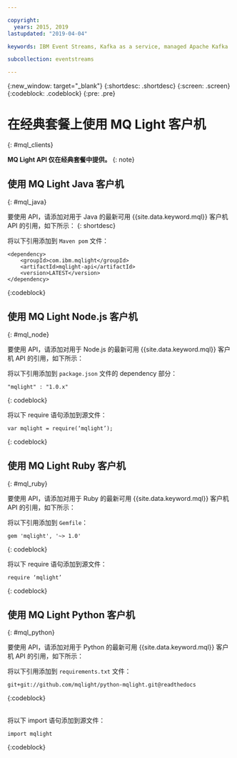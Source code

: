 ```yaml
---

copyright:
  years: 2015, 2019
lastupdated: "2019-04-04"

keywords: IBM Event Streams, Kafka as a service, managed Apache Kafka

subcollection: eventstreams

---
```


{:new_window: target="_blank"}
{:shortdesc: .shortdesc}
{:screen: .screen}
{:codeblock: .codeblock}
{:pre: .pre}

# 在经典套餐上使用 MQ Light 客户机
{: #mql_clients}

**MQ Light API 仅在经典套餐中提供。**
{: note}
<br/>

## 使用 MQ Light Java 客户机
{: #mql_java}

要使用 API，请添加对用于 Java 的最新可用 {{site.data.keyword.mql}} 客户机 API 的引用，如下所示：
{: shortdesc}

将以下引用添加到 <code>Maven pom</code> 文件：

```
<dependency>
    <groupId>com.ibm.mqlight</groupId>
    <artifactId>mqlight-api</artifactId>
    <version>LATEST</version>
</dependency>
```
{:codeblock}


<!-- 12/11/18: info was in eventstreams102.md, moved because of doc app changes -->

## 使用 MQ Light Node.js 客户机 
{: #mql_node}


要使用 API，请添加对用于 Node.js 的最新可用 {{site.data.keyword.mql}} 客户机 API 的引用，如下所示：

将以下引用添加到 <code>package.json</code> 文件的 dependency 部分：

<pre class="pre"><code>"mqlight" : "1.0.x"</code></pre>
{: codeblock}

将以下 require 语句添加到源文件：

<pre class="pre"><code>var mqlight = require(‘mqlight’);</code></pre>
{: codeblock}

<!-- 14/11/18: info was in eventstreams103.md, moved because of doc app changes -->

## 使用 MQ Light Ruby 客户机
{: #mql_ruby}


要使用 API，请添加对用于 Ruby 的最新可用 {{site.data.keyword.mql}} 客户机 API 的引用，如下所示：

将以下引用添加到 <code>Gemfile</code>：

```
gem 'mqlight', '~> 1.0'
```
{: codeblock}

将以下 require 语句添加到源文件：

```
require ‘mqlight’
```
{: codeblock}

<!-- 14/11/18: info was in eventstreams101.md, moved because of doc app changes -->

## 使用 MQ Light Python 客户机
{: #mql_python}

要使用 API，请添加对用于 Python 的最新可用 {{site.data.keyword.mql}} 客户机 API 的引用，如下所示：

将以下引用添加到 <code>requirements.txt</code> 文件：

```
git+git://github.com/mqlight/python-mqlight.git@readthedocs
```
{:codeblock}

<br>
将以下 import 语句添加到源文件：



```
import mqlight
```
{:codeblock}
<!-- Comment from Andrew
Instructions for getting started, with links for more info
Simple send source and receive source in-line

-->



